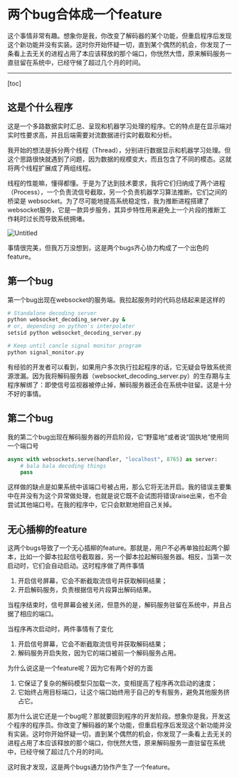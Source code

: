 # 两个bug合体成一个feature

这个事情非常有趣。想象你是我，你改变了解码器的某个功能，但重启程序后发现这个新功能并没有实装。这时你开始怀疑一切，直到某个偶然的机会，你发现了一条看上去无关的进程占用了本应该释放的那个端口，你恍然大悟，原来解码服务一直驻留在系统中，已经守候了超过几个月的时间。

---
[toc]

## 这是个什么程序

这是一个多路数据实时汇总、呈现和机器学习处理的程序。它的特点是在显示端对实时性要求高，并且后端需要对流数据进行实时截取和分析。

我开始的想法是拆分两个线程（Thread），分别进行数据显示和机器学习处理。但这个思路很快就遇到了问题，因为数据的规模变大，而且包含了不同的模态。这就将两个线程扩展成了两组线程。

线程的性能嘛，懂得都懂。于是为了达到技术要求，我将它们归纳成了两个进程（Process），一个负责流信号截取，另一个负责机器学习算法推断。它们之间的桥梁是 websocket。为了尽可能地提高系统稳定性，我为推断进程搭建了websocket服务，它是一款异步服务，其异步特性用来避免上一个片段的推断工作耗时过长而导致系统拥堵。

![Untitled](%E4%B8%A4%E4%B8%AAbug%E5%90%88%E4%BD%93%E6%88%90%E4%B8%80%E4%B8%AAfeature%20e9d8a5169a2e407e8d53ccf0bbb0a74f/Untitled.png)

事情很完美，但我万万没想到，这是两个bugs齐心协力构成了一个出色的feature。

## 第一个bug

第一个bug出现在websocket的服务端。我拉起服务时的代码总结起来是这样的

```bash
# Standalone decoding server
python websocket_decoding_server.py &
# or, depending on python's interpolater
setsid python websocket_decoding_server.py

# Keep until cancle signal monitor program
python signal_monitor.py
```

有经验的开发者可以看到，如果用户多次执行拉起程序的话，它无疑会导致系统资源泄漏。因为我将解码服务器（websocket_decoding_server.py）的生存期与主程序解绑了：即使信号监视器被停止掉，解码服务器还会在系统中驻留。这是十分不好的事情。

## 第二个bug

我的第二个bug出现在解码服务器的开启阶段，它“野蛮地”或者说“固执地”使用同一个端口号

```python
async with websockets.serve(handler, "localhost", 8765) as server:
	# bala bala decoding things
	pass
```

这样做的缺点是如果系统中该端口号被占用，那么它将无法开启。我的错误主要集中在并没有为这个异常做处理，也就是说它既不会试图将错误raise出来，也不会尝试其他端口号。在我的程序中，它只会默默地把自己关掉。

## 无心插柳的feature

这两个bugs导致了一个无心插柳的feature。那就是，用户不必再单独拉起两个脚本，比如一个脚本拉起信号截取器，另一个脚本拉起解码服务器。相反，当第一次启动时，它们会自动启动。这时程序做了两件事情

1. 开启信号屏幕，它会不断截取流信号并获取解码结果；
2. 开启解码服务，负责根据信号片段算出解码结果。

当程序结束时，信号屏幕会被关闭，但意外的是，解码服务驻留在系统中，并且占据了相应的端口。

当程序再次启动时，两件事情有了变化

1. 开启信号屏幕，它会不断截取流信号并获取解码结果；
2. 解码服务开启失败，因为它的端口被前一个解码服务占用。

为什么说这是一个feature呢？因为它有两个好的方面

1. 它保证了复杂的解码模型只加载一次，变相提高了程序再次启动的速度；
2. 它始终占用目标端口，让这个端口始终用于自己的专有服务，避免其他服务挤占它。

那为什么说它还是一个bug呢？那就要回到程序的开发阶段。想象你是我，开发这个程序的程序员。你改变了解码器的某个功能，但重启程序后发现这个新功能并没有实装。这时你开始怀疑一切，直到某个偶然的机会，你发现了一条看上去无关的进程占用了本应该释放的那个端口，你恍然大悟，原来解码服务一直驻留在系统中，已经守候了超过几个月的时间。

这时我才发现，这是两个bugs通力协作产生了一个feature。